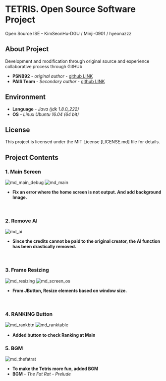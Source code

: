 # TETRIS. Open Source Software Project

Open Source ISE - KimSeonHu-DGU / Minji-0901 / hyeonazzz


## About Project

Development and modification through original source
and experience collaborative process through GitHUb

* **PSNB92** - *original author* - [github LINK](https://github.com/PSNB92/Tetris)
* **PAIS Team** - *Secondary author* - [github LINK](https://github.com/CSID-DGU/2019-1-OSSPC-PAIS-1)


## Environment

* **Language** - *Java (jdk 1.8.0_222)*
* **OS** - *Linux Ubuntu 16.04 (64 bit)*


## License

This project is licensed under the MIT License
[LICENSE.md] file for details.

## Project Contents

### 1. Main Screen

![md_main_debug](https://user-images.githubusercontent.com/51446907/70676686-4c791380-1cd0-11ea-99f4-75a7132a33b7.png)
![md_main](https://user-images.githubusercontent.com/51446907/70676675-44b96f00-1cd0-11ea-8a89-072419627cfd.png)

* **Fix an error where the home screen is not output. And add background Image.**

　

### 2. Remove AI

![md_ai](https://user-images.githubusercontent.com/51446907/70677251-fdcc7900-1cd1-11ea-87f7-1fc0014a60e9.png)

* **Since the credits cannot be paid to the original creator, the AI ​​function has been drastically removed.**

　

### 3. Frame Resizing

![md_resizing](https://user-images.githubusercontent.com/51446907/70676709-6155a700-1cd0-11ea-8308-8d5e958a05f4.png)
![md_screen_os](https://user-images.githubusercontent.com/51446907/70676719-674b8800-1cd0-11ea-8ca4-b3cd3eb20bd9.png)

* **From JButton, Resize elements based on window size.**

　

### 4. RANKING Button

![md_rankbtn](https://user-images.githubusercontent.com/51446907/70676693-5569e500-1cd0-11ea-972b-4bb4560e9065.png)
![md_ranktable](https://user-images.githubusercontent.com/51446907/70677484-9fec6100-1cd2-11ea-8172-3b2ccde2d453.png)

* **Added button to check Ranking at Main**
　

### 5. BGM

![md_thefatrat](https://user-images.githubusercontent.com/51446907/70676733-7a5e5800-1cd0-11ea-8879-a53e81fa22b7.png)

* **To make the Tetris more fun, added BGM**
* **BGM** - *The Fat Rat - Prelude*




